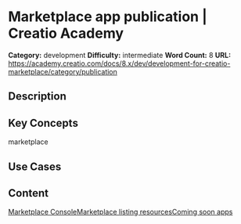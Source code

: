 # Marketplace app publication | Creatio Academy

**Category:** development **Difficulty:** intermediate **Word Count:** 8
**URL:**
https://academy.creatio.com/docs/8.x/dev/development-for-creatio-marketplace/category/publication

## Description

## Key Concepts

marketplace

## Use Cases

## Content

[Marketplace Console](/docs/8.x/dev/development-for-creatio-marketplace/category/marketplace-console)[Marketplace listing resources](/docs/8.x/dev/development-for-creatio-marketplace/app-publication/requirements-for-published-app-resources)[Coming soon apps](/docs/8.x/dev/development-for-creatio-marketplace/app-publication/coming-soon-app)
